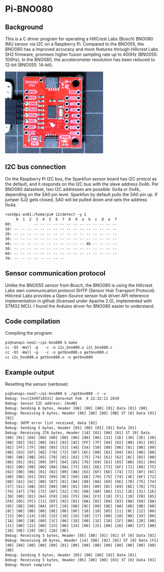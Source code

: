# Pi-BNO080

## Background

This is a C driver program for operating a HillCrest Labs (Bosch) BNO080 IMU sensor via I2C on a Raspberry Pi. Compared to the BNO055, the BNO080 has a improved accuracy and more features through Hillcrest Labs SH2 firmware, promises higher fusion sampling rate up to 400Hz (BNO055: 100Hz). In the BNO080, the accelerometer resolution has been reduced to 12-bit (BNO055: 14-bit).

<img src="sparkfun-bno080.png" height="267px" width="320px">

## I2C bus connection

On the Raspberry Pi I2C bus, the Sparkfun sensor board has I2C protcol as the default, and it responds  on the I2C bus with the slave address 0x4b. Per BNO080 datasheet, two I2C addresses are possible: 0x4a or 0x4b, depending on the SA0 pin level. Sparkfun by default pulls the SA0 pin up. If jumper SJ2 gets closed, SA0 will be pulled down and sets the address 0x4a.

```
root@pi-ws01:/home/pi# i2cdetect -y 1
     0  1  2  3  4  5  6  7  8  9  a  b  c  d  e  f
00:          -- -- -- -- -- -- -- -- -- -- -- -- --
10: -- -- -- -- -- -- -- -- -- -- -- -- -- -- -- --
20: -- -- -- -- -- -- -- -- -- -- -- -- -- -- -- --
30: -- -- -- -- -- -- -- -- -- -- -- -- -- -- -- --
40: -- -- -- -- -- -- -- -- -- -- -- 4b -- -- -- --
50: -- -- -- -- -- -- -- -- -- -- -- -- -- -- -- --
60: -- -- -- -- -- -- -- -- -- -- -- -- -- -- -- --
70: -- -- -- -- -- -- -- --
```

## Sensor communication protocol

Unlike the BNO055 sensor from Bosch, the BNO080 is using the Hillcrest Labs own communication protocol SHTP (Sensor Hub Transport Protocol). Hillcrest Labs provides a Open-Source sensor hub driver API reference implementation in github (licensed under Apache 2.0), implemented with STM32 MCU. I found the Arduino driver for BNO080 easier to understand.

## Code compilation

Compiling the program:
````
pi@nanopi-neo2:~/pi-bno080 $ make
cc -O3 -Wall -g   -c -o i2c_bno080.o i2c_bno080.c
cc -O3 -Wall -g   -c -o getbno080.o getbno080.c
cc i2c_bno080.o getbno080.o -o getbno080
````

## Example output

Resetting the sensor (verbose):
```
pi@nanopi-neo2:~/pi-bno080 $ ./getbno080 -r -v
Debug: ts=[1549718531] date=Sat Feb  9 22:22:11 2019
Debug: Sensor I2C address: [0x4B]
Debug: Sending 6 bytes, Header [06] [00] [00] [01] Data [01] [00]
Debug: Receiving 6 bytes, Header [06] [80] [00] [0B] ST [0] Data [01] [02]
Debug: SHTP error list received, data [02]
Debug: Sending 5 bytes, Header [05] [00] [01] [01] Data [01]
Debug: Receiving 276 bytes, Header [14] [81] [00] [01] ST [0] Data [00] [01] [04] [00] [00] [00] [00] [80] [06] [31] [2E] [30] [2E] [30] [00] [02] [02] [00] [01] [03] [02] [FF] [7F] [04] [02] [00] [01] [05] [02] [FF] [7F] [08] [05] [53] [48] [54] [50] [00] [06] [01] [00] [09] [08] [63] [6F] [6E] [74] [72] [6F] [6C] [00] [01] [04] [01] [00] [00] [00] [08] [0B] [65] [78] [65] [63] [75] [74] [61] [62] [6C] [65] [00] [06] [01] [01] [09] [07] [64] [65] [76] [69] [63] [65] [00] [01] [04] [02] [00] [00] [00] [08] [0A] [73] [65] [6E] [73] [6F] [72] [68] [75] [62] [00] [06] [01] [02] [09] [08] [63] [6F] [6E] [74] [72] [6F] [6C] [00] [06] [01] [03] [09] [0C] [69] [6E] [70] [75] [74] [4E] [6F] [72] [6D] [61] [6C] [00] [07] [01] [04] [09] [0A] [69] [6E] [70] [75] [74] [57] [61] [6B] [65] [00] [06] [01] [05] [09] [0C] [69] [6E] [70] [75] [74] [47] [79] [72] [6F] [52] [76] [00] [80] [06] [31] [2E] [31] [2E] [30] [00] [81] [64] [F8] [10] [F5] [04] [F3] [10] [F1] [10] [FB] [05] [FA] [05] [FC] [11] [EF] [02] [01] [0A] [02] [0A] [03] [0A] [04] [0A] [05] [0E] [06] [0A] [07] [10] [08] [0C] [09] [0E] [0A] [08] [0B] [08] [0C] [06] [0D] [06] [0E] [06] [0F] [10] [10] [05] [11] [0C] [12] [06] [13] [06] [14] [10] [15] [10] [16] [10] [17] [00] [18] [08] [19] [06] [1A] [00] [1B] [00] [1C] [06] [1D] [00] [1E] [10] [1F] [00] [20] [00] [21] [00] [22] [00] [23] [00] [24] [00] [25] [00] [26] [00] [27] [00] [28] [0E] [29] [0C] [2A] [0E]
Debug: Receiving 5 bytes, Header [05] [80] [01] [01] ST [0] Data [01]
Debug: Receiving 20 bytes, Header [14] [80] [02] [01] ST [0] Data [F1] [00] [84] [00] [00] [00] [01] [00] [00] [00] [00] [00] [00] [00] [00] [00]
Debug: Sending 5 bytes, Header [05] [00] [00] [02] Data [01]
Debug: Receiving 5 bytes, Header [05] [80] [00] [03] ST [0] Data [01]
Debug: Reset complete
```
